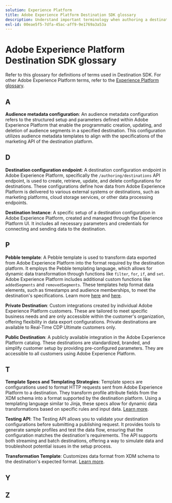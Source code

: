 ```yaml
---
solution: Experience Platform
title: Adobe Experience Platform Destination SDK glossary 
description: Understand important terminology when authoring a destination using Experience Platform Destination SDK.
exl-id: 00eae5f5-7dfa-45ac-aff9-9e1769a3a53a
---
```


# Adobe Experience Platform Destination SDK glossary 

Refer to this glossary for definitions of terms used in Destination SDK. For other Adobe Experience Platform terms, refer to the [Experience Platform glossary](/help/landing/glossary.md).

## A

**Audience metadata configuration**: An audience metadata configuration refers to the structured setup and parameters defined within Adobe Experience Platform that enable the programmatic creation, updating, and deletion of audience segments in a specified destination. This configuration utilizes audience metadata templates to align with the specifications of the marketing API of the destination platform. 

## D

**Destination configuration endpoint**: A destination configuration endpoint in Adobe Experience Platform, specifically the `/authoring/destinations` API endpoint, is used to create, retrieve, update, and delete configurations for destinations. These configurations define how data from Adobe Experience Platform is delivered to various external systems or destinations, such as marketing platforms, cloud storage services, or other data processing endpoints.

**Destination Instance**: A specific setup of a destination configuration in Adobe Experience Platform, created and managed through the Experience Platform UI. It includes all necessary parameters and credentials for connecting and sending data to the destination.

## P

**Pebble template**: A Pebble template is used to transform data exported from Adobe Experience Platform into the format required by the destination platform. It employs the Pebble templating language, which allows for dynamic data transformation through functions like `filter`, `for`, `if`, and `set`. Adobe Experience Platform includes additional custom functions like `addedSegments` and `removedSegments`. These templates help format data elements, such as timestamps and audience memberships, to meet the destination's specifications. Learn more [here](/help/destinations/destination-sdk/functionality/destination-server/message-format.md) and [here](/help/destinations/destination-sdk/functionality/destination-server/templating-specs.md). 

**Private Destination**: Custom integrations created by individual Adobe Experience Platform customers. These are tailored to meet specific business needs and are only accessible within the customer's organization, offering flexibility in data export configurations. Private destinations are available to Real-Time CDP Ultimate customers only.

**Public Destination**: A publicly available integration in the Adobe Experience Platform catalog. These destinations are standardized, branded, and simplify customer setup by providing pre-configured parameters. They are accessible to all customers using Adobe Experience Platform.

## T

**Template Specs and Templating Strategies**: Template specs are configurations used to format HTTP requests sent from Adobe Experience Platform to a destination. They transform profile attribute fields from the XDM schema into a format supported by the destination platform. Using a templating language similar to Jinja, these specs allow for dynamic data transformations based on specific rules and input data. [Learn more](/help/destinations/destination-sdk/functionality/destination-server/templating-specs.md). 

**Testing API**: The Testing API allows you to validate your destination configurations before submitting a publishing request. It provides tools to generate sample profiles and test the data flow, ensuring that the configuration matches the destination's requirements. The API supports both streaming and batch destinations, offering a way to simulate data and troubleshoot potential issues in the setup process.

**Transformation Template**: Customizes data format from XDM schema to the destination's expected format. [Learn more](/help/destinations/destination-sdk/functionality/destination-server/message-format.md).

## Y

## Z

